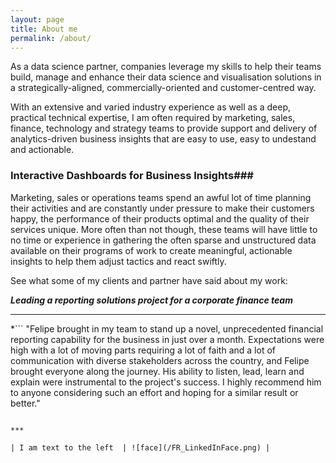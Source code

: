 ```yaml
---
layout: page
title: About me
permalink: /about/
---
```


As a data science partner, companies leverage my skills to help their teams build, manage and enhance their data science and visualisation solutions in a strategically-aligned, commercially-oriented and customer-centred way.

With an extensive and varied industry experience as well as a deep, practical technical expertise, I am often required by marketing, sales, finance, technology and strategy teams to provide support and delivery of analytics-driven business insights that are easy to use, easy to undestand and actionable.


### Interactive Dashboards for Business Insights###
Marketing, sales or operations teams spend an awful lot of time planning their activities and are constantly under pressure to make their customers happy, the performance of their products optimal and the quality of their services unique. More often than not though, these teams will have little to no time or experience in gathering the often sparse and unstructured data available on their programs of work to create meaningful, actionable insights to help them adjust tactics and react swiftly.


See what some of my clients and partner have said about my work:

***Leading a reporting solutions project for a corporate finance team***

***

*```
"Felipe brought in my team to stand up a novel, unprecedented financial reporting capability for the business in just over a month. Expectations were high with a lot of moving parts requiring a lot of faith and a lot of communication with diverse stakeholders across the country, and Felipe brought everyone along the journey. His ability to listen, lead, learn and explain were instrumental to the project's success. I highly recommend him to anyone considering such an effort and hoping for a similar result or better."
```*  ***Analytics service provider to a project I lead, Mar. 2017***

***

| I am text to the left  | ![face](/FR_LinkedInFace.png) |